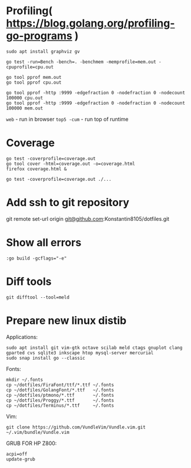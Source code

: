 # Profiling( https://blog.golang.org/profiling-go-programs )

```
sudo apt install graphviz gv

go test -run=Bench -bench=. -benchmem -memprofile=mem.out -cpuprofile=cpu.out

go tool pprof mem.out
go tool pprof cpu.out

go tool pprof -http :9999 -edgefraction 0 -nodefraction 0 -nodecount 100000 cpu.out
go tool pprof -http :9999 -edgefraction 0 -nodefraction 0 -nodecount 100000 mem.out
```

`web`       - run in browser
`top5 -cum` - run top of runtime



# Coverage

```
go test -coverprofile=coverage.out
go tool cover -html=coverage.out -o=coverage.html
firefox coverage.html &
```

```
go test -coverprofile=coverage.out ./...

```

# Add ssh to git repository

git remote set-url origin git@github.com:Konstantin8105/dotfiles.git

# Show all errors

```
:go build -gcflags="-e"
```

# Diff tools

```
git difftool --tool=meld
```

# Prepare new linux distib

Applications:
```
sudo apt install git vim-gtk octave scilab meld ctags gnuplot clang gparted cvs sqlite3 inkscape htop mysql-server mercurial
sudo snap install go --classic
```
Fonts:
```
mkdir ~/.fonts
cp ~/dotfiles/FiraFont/ttf/*.ttf ~/.fonts
cp ~/dotfiles/GolangFont/*.ttf   ~/.fonts
cp ~/dotfiles/ptmono/*.ttf       ~/.fonts
cp ~/dotfiles/Proggy/*.ttf       ~/.fonts
cp ~/dotfiles/Terminus/*.ttf     ~/.fonts
```
Vim:
```
git clone https://github.com/VundleVim/Vundle.vim.git ~/.vim/bundle/Vundle.vim
```

GRUB FOR HP Z800:
```
acpi=off
update-grub
```
